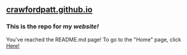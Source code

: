 ## [crawfordpatt.github.io](https://crawfordpatt.github.io/)
### This is the repo for my ***website!***

You've reached the README.md page!
To go to the "Home" page, click [Here!](https://crawfordpatt.github.io/home)
